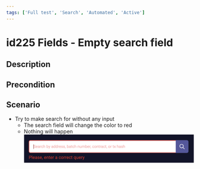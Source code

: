 ```yaml
---
tags: ['Full test', 'Search', 'Automated', 'Active']
---
```


# id225 Fields - Empty search field

## Description


## Precondition


## Scenario
- Try to make search for without any input
    - The search field will change the color to red
    - Nothing will happen
![id225](../../../static/img/Fields/id225.png)
